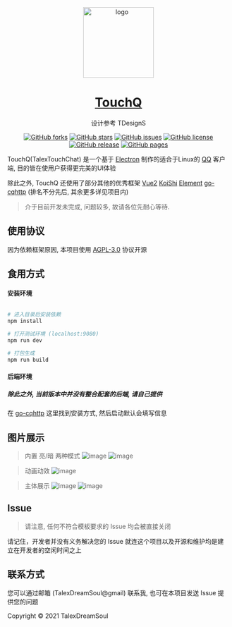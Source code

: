 <div align="center">

  <img width="160" src="https://i.loli.net/2021/10/05/yP5d6Aw19jRNUc7.png" alt="logo">

  <h1><a href="https://talexdreamsoul.github.io/touchq/">TouchQ</a></h1>

设计参考 TDesignS

[![GitHub forks](https://img.shields.io/github/forks/TalexDreamSoul/touchq?style=flat-square)](https://github.com/TalexDreamSoul/touchq/network)
[![GitHub stars](https://img.shields.io/github/stars/TalexDreamSoul/touchq?style=flat-square)](https://github.com/TalexDreamSoul/touchq/stargazers)
[![GitHub issues](https://img.shields.io/github/issues/TalexDreamSoul/touchq?style=flat-square)](https://github.com/TalexDreamSoul/touchq/issues)
[![GitHub license](https://img.shields.io/github/license/TalexDreamSoul/touchq?style=flat-square)](https://github.com/TalexDreamSoul/touchq/blob/main/LICENSE)
[![GitHub release](https://img.shields.io/badge/release-1.0.0--beta-1b7cb9?style=flat-square)](https://github.com/TalexDreamSoul/touchq/releases)
[![GitHub pages](https://img.shields.io/badge/page-doc-ffcd42?style=flat-square)](https://talexdreamsoul.github.io/touchq/)
  
</div>

TouchQ(TalexTouchChat) 是一个基于 [Electron](https://www.electronjs.org/) 制作的适合于Linux的 [QQ](https://im.qq.com/) 客户端, 目的皆在使用户获得更完美的UI体验

除此之外, TouchQ 还使用了部分其他的优秀框架 [Vue2](https://cn.vuejs.org/) [KoiShi](https://koishi.js.org/) [Element](https://element.eleme.io/#/zh-CN) [go-cqhttp](https://github.com/Mrs4s/go-cqhttp) (排名不分先后, 其余更多详见项目内)

<div align="center">
</div>

> 介于目前开发未完成, 问题较多, 故请各位先耐心等待.

## 使用协议

因为依赖框架原因, 本项目使用 [AGPL-3.0](./LICENSE) 协议开源

## 食用方式

#### 安装环境

``` bash

# 进入目录后安装依赖
npm install

# 打开测试环境 (localhost:9080)
npm run dev

# 打包生成
npm run build

```

#### 后端环境
##### 除此之外, 当前版本中并没有整合配套的后端, 请自己提供

在 [go-cqhttp](https://github.com/Mrs4s/go-cqhttp) 这里找到安装方式, 然后启动默认会填写信息

## 图片展示

> 内置 亮/暗 两种模式
![image](https://user-images.githubusercontent.com/59305952/136044683-e59428a3-dd28-4803-a4c3-bccc9fbd89e8.png)
![image](https://user-images.githubusercontent.com/59305952/136044716-2eb8a9fb-b961-42c3-a31c-4dc1fc7c1520.png)

> 动画动效
![image](https://user-images.githubusercontent.com/59305952/136044813-355105a2-d367-42bb-b1b4-f07706cae116.png)

> 主体展示
![image](https://user-images.githubusercontent.com/59305952/136044912-03b428ca-47b6-4b45-b4bf-5664ed006a7b.png)
![image](https://user-images.githubusercontent.com/59305952/136045304-bf52e1ae-d8c1-44ae-af48-29e11300a93b.png)

## Issue

> 请注意, 任何不符合模板要求的 Issue 均会被直接关闭

请记住，开发者并没有义务解决您的 Issue 就连这个项目以及开源和维护均是建立在开发者的空闲时间之上

## 联系方式

您可以通过邮箱 (TalexDreamSoul@gmail) 联系我, 也可在本项目发送 Issue 提供您的问题

Copyright © 2021 TalexDreamSoul
